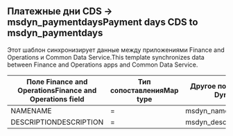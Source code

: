 ## <a name="payment-days-cds-to-msdyn_paymentdays"></a><span data-ttu-id="cac96-101">Платежные дни CDS -> msdyn_paymentdays</span><span class="sxs-lookup"><span data-stu-id="cac96-101">Payment days CDS to msdyn_paymentdays</span></span>

<span data-ttu-id="cac96-102">Этот шаблон синхронизирует данные между приложениями Finance and Operations и Common Data Service.</span><span class="sxs-lookup"><span data-stu-id="cac96-102">This template synchronizes data between Finance and Operations apps and Common Data Service.</span></span>

<span data-ttu-id="cac96-103">Поле Finance and Operations</span><span class="sxs-lookup"><span data-stu-id="cac96-103">Finance and Operations field</span></span> | <span data-ttu-id="cac96-104">Тип сопоставления</span><span class="sxs-lookup"><span data-stu-id="cac96-104">Map type</span></span> | <span data-ttu-id="cac96-105">Другое поле Dynamics 365</span><span class="sxs-lookup"><span data-stu-id="cac96-105">Other Dynamics 365 field</span></span> | <span data-ttu-id="cac96-106">Значение по умолчанию</span><span class="sxs-lookup"><span data-stu-id="cac96-106">Default value</span></span>
---|---|---|---
<span data-ttu-id="cac96-107">NAME</span><span class="sxs-lookup"><span data-stu-id="cac96-107">NAME</span></span> | = | <span data-ttu-id="cac96-108">msdyn_name</span><span class="sxs-lookup"><span data-stu-id="cac96-108">msdyn_name</span></span> | 
<span data-ttu-id="cac96-109">DESCRIPTION</span><span class="sxs-lookup"><span data-stu-id="cac96-109">DESCRIPTION</span></span> | = | <span data-ttu-id="cac96-110">msdyn_description</span><span class="sxs-lookup"><span data-stu-id="cac96-110">msdyn_description</span></span> | 
